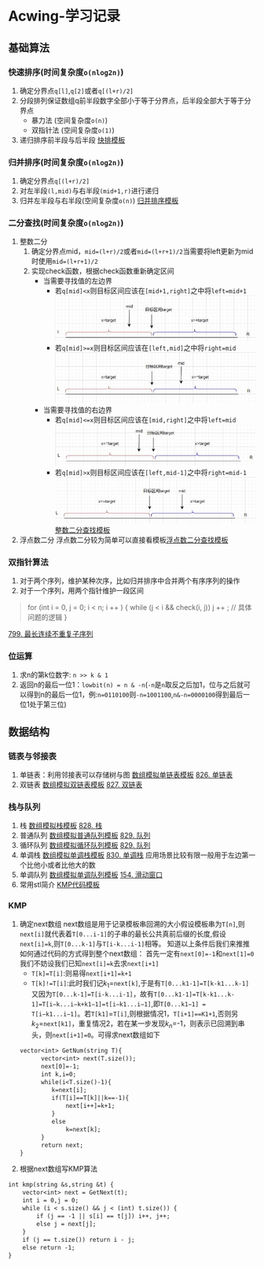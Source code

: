 # Acwing-学习记录
## 基础算法
### 快速排序(时间复杂度`o(nlog2n)`)
1. 确定分界点`q[l]`,`q[2]`或者`q[(l+r)/2]`
2. 分段排列保证数组q前半段数字全部小于等于分界点，后半段全部大于等于分界点
   * 暴力法 (空间复杂度`o(n)`)
   * 双指针法 (空间复杂度`o(1)`)
3. 递归排序前半段与后半段
[快排模板](./代码模板/基础算法/快排.cpp)
### 归并排序(时间复杂度`o(nlog2n)`)
1. 确定分界点`q[(l+r)/2]`
2. 对左半段`(l,mid)`与右半段`(mid+1,r)`进行递归
3. 归并左半段与右半段(空间复杂度`o(n)`)
[归并排序模板](./代码模板/基础算法/归并排序.cpp)
### 二分查找(时间复杂度`o(nlog2n)`)
1. 整数二分
   1. 确定分界点mid，`mid=(l+r)/2`或者`mid=(l+r+1)/2`当需要将left更新为mid时使用`mid=(l+r+1)/2`
   2. 实现check函数，根据check函数重新确定区间
      + 当需要寻找值的左边界
        + 若`q[mid]<x`则目标区间应该在`[mid+1,right]`之中将`left=mid+1`![二分查找情况1](./图片/整数二分1.jpg)
        + 若`q[mid]>=x`则目标区间应该在`[left,mid]`之中将`right=mid`![二分查找情况2](./图片/整数二分2.jpg)
      + 当需要寻找值的右边界
        + 若`q[mid]<=x`则目标区间应该在`[mid,right]`之中将`left=mid`![二分查找情况3](./图片/整数二分3.jpg)
        + 若`q[mid]>x`则目标区间应该在`[left,mid-1]`之中将`right=mid-1`![二分查找情况4](./图片/整数二分4.jpg)
[整数二分查找模板](./代码模板/基础算法/整数二分查找.cpp)   
2. 浮点数二分
   浮点数二分较为简单可以直接看模板[浮点数二分查找模板](./代码模板/基础算法/浮点数二分.cpp) 
### 双指针算法
1. 对于两个序列，维护某种次序，比如归并排序中合并两个有序序列的操作
2. 对于一个序列，用两个指针维护一段区间
>for (int i = 0, j = 0; i < n; i ++ )
{
    while (j < i && check(i, j)) j ++ ;
    // 具体问题的逻辑
}

[799. 最长连续不重复子序列](https://www.acwing.com/problem/content/description/801/)

### 位运算
1. 求n的第k位数字: `n >> k & 1`
2. 返回n的最后一位1：`lowbit(n) = n & -n`(`-n`是`n`取反之后加1，位与之后就可以得到n的最后一位1，例:`n=0110100`则`-n=1001100`,`n&-n=0000100`得到最后一位1处于第三位)

## 数据结构
### 链表与邻接表
1. 单链表：利用邻接表可以存储树与图
   [数组模拟单链表模板](./代码模板/数据结构/数组模拟单链表.cpp)
   [826. 单链表](https://www.acwing.com/problem/content/828/)
2. 双链表
   [数组模拟双链表模板](./代码模板/数据结构/数组模拟双链表.cpp)
   [827. 双链表](https://www.acwing.com/problem/content/829/)
### 栈与队列
1. 栈
   [数组模拟栈模板](./代码模板/数据结构/数组模拟栈.cpp)
   [828. 栈](https://www.acwing.com/problem/content/830/)
2. 普通队列
   [数组模拟普通队列模板](./代码模板/数据结构/数组模拟普通队列.cpp)
   [829. 队列](https://www.acwing.com/problem/content/831/)
3. 循环队列
   [数组模拟循环队列模板](./代码模板/数据结构/数组模拟循环队列.cpp)
   [829. 队列](https://www.acwing.com/problem/content/831/)
4. 单调栈
   [数组模拟单调栈模板](./代码模板/数据结构/数组模拟单调栈.cpp)
   [830. 单调栈](https://www.acwing.com/problem/content/832/)
   应用场景比较有限一般用于左边第一个比他小或者比他大的数
5. 单调队列
   [数组模拟单调队列模板](./代码模板/数据结构/数组模拟单调队列.cpp)
   [154. 滑动窗口 ](https://www.acwing.com/problem/content/156/)
6. 常用stl简介
   [KMP代码模板](./代码模板/数据结构/常用stl.md)
### KMP
1. 确定next数组
  next数组是用于记录模板串回溯的大小假设模板串为```T[n]```,则```next[i]```就代表着```T[0...i-1]```的子串的最长公共真前后缀的长度,假设```next[i]=k```,则```T[0...k-1]```与```T[i-k...i-1]```相等。
  知道以上条件后我们来推推如何通过代码的方式得到整个next数组：
  首先一定有```next[0]=-1```和```next[1]=0```我们不妨设我们已知```next[i]=k```去求```next[i+1]```
   * ```T[k]=T[i]```:则易得```next[i+1]=k+1```
   * ```T[k]!=T[i]```:此时我们记$k_1$=```next[k]```,于是有```T[0...k1-1]=T[k-k1...k-1]```又因为```T[0...k-1]=T[i-k...i-1]```，故有```T[0...k1-1]=T[k-k1...k-1]=T[i−k...i−k+k1​−1]=t[i−k1​...i−1]```,即```T[0...k1−1] = T[i−k1...i−1]```。若```T[k1]```=```T[i]```,则根据情况1，```T[i+1]==K1+1```,否则另$k_2$=```next[k1]```，重复情况2，若在某一步发现$k_n$=-1，则表示已回溯到串头，则```next[i+1]=0```。可得求next数组如下
   ```
   vector<int> GetNum(string T){
         vector<int> next(T.size());
         next[0]=-1;
         int k,i=0;
         while(i<T.size()-1){
            k=next[i];
            if(T[i]==T[k]||k==-1){
                next[i++]=k+1;
            }
            else
                k=next[k];
         }
         return next;
   }
2. 根据next数组写KMP算法
```
int kmp(string &s,string &t) {
    vector<int> next = GetNext(t);
    int i = 0,j = 0;
    while (i < s.size() && j < (int) t.size()) {
        if (j == -1 || s[i] == t[j]) i++, j++;
        else j = next[j];
    }
    if (j == t.size()) return i - j;
    else return -1;
}
  